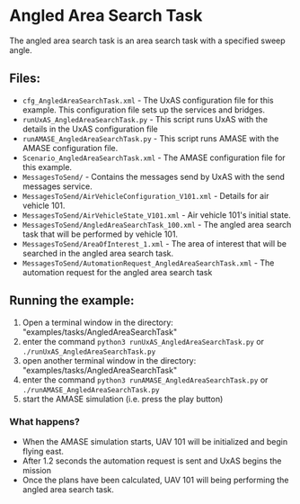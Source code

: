 Angled Area Search Task
=======================

The angled area search task is an area search task with a specified sweep angle.

Files:
------

* `cfg_AngledAreaSearchTask.xml` - The UxAS configuration file for this example. This configuration file sets up the services and bridges.
* `runUxAS_AngledAreaSearchTask.py` - This script runs UxAS with the details in the UxAS configuration file
* `runAMASE_AngledAreaSearchTask.py` - This script runs AMASE with the AMASE configuration file.
* `Scenario_AngledAreaSearchTask.xml` - The AMASE configuration file for this example.
* `MessagesToSend/` - Contains the messages send by UxAS with the send messages service.
* `MessagesToSend/AirVehicleConfiguration_V101.xml` - Details for air vehicle 101.
* `MessagesToSend/AirVehicleState_V101.xml` - Air vehicle 101's initial state.
* `MessagesToSend/AngledAreaSearchTask_100.xml` - The angled area search task that will be performed by vehicle 101.
* `MessagesToSend/AreaOfInterest_1.xml` - The area of interest that will be searched in the angled area search task.
* `MessagesToSend/AutomationRequest_AngledAreaSearchTask.xml` - The automation request for the angled area search task

Running the example:
--------------------
1. Open a terminal window in the directory: "examples/tasks/AngledAreaSearchTask"
2. enter the command `python3 runUxAS_AngledAreaSearchTask.py` or `./runUxAS_AngledAreaSearchTask.py`
3. open another terminal window in the directory: "examples/tasks/AngledAreaSearchTask"
4. enter the command `python3 runAMASE_AngledAreaSearchTask.py` or `./runAMASE_AngledAreaSearchTask.py`
5. start the AMASE simulation (i.e. press the play button)

### What happens?
* When the AMASE simulation starts, UAV 101 will be initialized and begin flying east.
* After 1.2 seconds the automation request is sent and UxAS begins the mission
* Once the plans have been calculated, UAV 101 will being performing the angled area search task.
